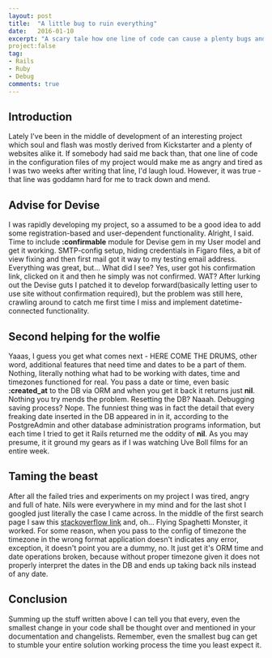 ```yaml
---
layout: post
title:  "A little bug to ruin everything"
date:   2016-01-10
excerpt: "A scary tale how one line of code can cause a plenty bugs and grind your gears as hell."
project:false 
tag:
- Rails
- Ruby
- Debug
comments: true
---
```


## Introduction

Lately I've been in the middle of development of an interesting project which
soul and flash was mostly derived from Kickstarter and a plenty of websites alike
it. If somebody had said me back than, that one line of code in the configuration files
of my project would make me as angry and tired as I was two weeks after writing that
line, I'd laugh loud. However, it was true - that line was goddamn hard for me to track down and
mend.

## Advise for Devise

I was rapidly developing my project, so a assumed to be a good idea to add some 
registration-based and user-dependent functionality. Alright, I said. Time to include
__:confirmable__ module for Devise gem in my User model and get it working. SMTP-config
setup, hiding credentials in Figaro files, a bit of view fixing and then first mail 
got it way to my testing email address. Everything was great, but... What did I see?
Yes, user got his confirmation link, clicked on it and then he simply was not confirmed.
WAT? After lurking out the Devise guts I patched it to develop forward(basically letting user
to use site without confirmation required), but the problem was still here, crawling around to catch me first time I miss and implement datetime-connected
functionality.

## Second helping for the wolfie

Yaaas, I guess you get what comes next - HERE COME THE DRUMS, other word, additional 
features that need time and dates to be a part of them. Nothing, literally nothing what
had to be working with dates, time and timezones functioned for real. You pass a date or time,
even basic __:created_at__ to the DB via ORM and when you get it back it returns just __nil__.
Nothing you try mends the problem. Resetting the DB? Naaah. Debugging saving process? Nope.
The funniest thing was in fact the detail that every freaking date inserted in the DB appeared in
in it, according to the PostgreAdmin and other database administration programs information,
but each time I tried to get it Rails returned me the oddity of __nil__. As you may presume, it
it ground my gears as if I was watching Uve Boll films for an entire week.

## Taming the beast

After all the failed tries and experiments on my project I was tired, angry and full of hate.
Nils were everywhere in my mind and for the last shot I googled just literally the case I came across.
In the middle of the first search page I saw this [stackoverflow link](http://stackoverflow.com/questions/20255272/rails-4-model-returns-always-nil)
and, oh... Flying Spaghetti Monster, it worked. For some reason, when you pass to the config of timezone 
the timezone in the wrong format application doesn't indicates any error, exception, it doesn't
point you are a dummy, no. It just get it's ORM time and date operations broken, because without proper timezone
given it does not properly interpret the dates in the DB and ends up taking back nils instead of any date.

## Conclusion

Summing up the stuff written above I can tell you that every, even the smallest change in your code shall be thought over
and mentioned in your documentation and changelists. Remember, even the smallest bug can get to stumble your entire solution
working process the time you least expect it.
